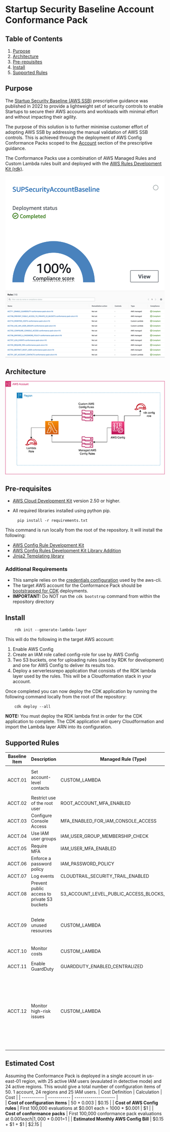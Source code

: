 Startup Security Baseline Account Conformance Pack
==========================================

Table of Contents
-----------------

1. [Purpose](#purpose)
2. [Architecture](#architecture)
3. [Pre-requisites](#pre-requisites) 
4. [Install](#install)
5. [Supported Rules](#supported-rules)

## Purpose
The [Startup Security Baseline (AWS SSB)](https://docs.aws.amazon.com/prescriptive-guidance/latest/aws-startup-security-baseline/welcome.html) prescriptive guidance was published in 2022 to provide a lightweight set of security controls to enable Startups to secure their AWS accounts and workloads with minimal effort and without impacting their agility.

The purpose of this solution is to further minimise customer effort of adopting AWS SSB by addressing the manual validation of AWS SSB controls. This is achieved through the deployment of AWS Config Conformance Packs scoped to the [Account](https://docs.aws.amazon.com/prescriptive-guidance/latest/aws-startup-security-baseline/controls-acct.html) section of the prescriptive guidance.

The Conformance Packs use a combination of AWS Managed Rules and Custom Lambda rules built and deployed with the [AWS Rules Development Kit (rdk)](https://github.com/awslabs/aws-config-rdk).

![Compliance View](/images/config1.png "Compliance View")
![Rules View](/images/config2.png "Rules View")

## Architecture
![Architecture](/images/ssb_conformance_pack_diagram.png "Architecture")
## Pre-requisites
* [AWS Cloud Development Kit](https://docs.aws.amazon.com/cdk/v2/guide/home.html) version 2.50 or higher.
* All required libraries installed using python pip. 

        pip install -r requirements.txt

This command is run locally from the root of the repository. It will install the following:
  * [AWS Config Rule Development Kit](https://github.com/awslabs/aws-config-rdk)
  * [AWS Config Rules Development Kit Library Addition](https://github.com/awslabs/aws-config-rdklib)
  * [Jinja2 Templating library](https://jinja.palletsprojects.com/en/3.1.x/)

### Additional Requirements
* This sample relies on the [credentials configuration](https://docs.aws.amazon.com/cli/latest/userguide/cli-chap-configure.html) used by the aws-cli. 
* The target AWS account for the Conformance Pack should be [bootstrapped for CDK](https://docs.aws.amazon.com/cdk/v2/guide/bootstrapping.html) deployments. 
* **IMPORTANT:** Do NOT run the `cdk bootstrap` command from within the repository directory
## Install

        rdk init --generate-lambda-layer

This will do the following in the target AWS account:
1. Enable AWS Config
2. Create an IAM role called config-role for use by AWS Config
3. Two S3 buckets, one for uploading rules (used by RDK for development) and one for AWS Config to deliver its results too.
4. Deploy a serverlessrepo application that consists of the RDK lambda layer used by the rules. This will be a Cloudformation stack in your account.

Once completed you can now deploy the CDK application by running the following command locally from the root of the repository:

        cdk deploy --all

**NOTE:** You must deploy the RDK lambda first in order for the CDK application to complete. The CDK application will query Cloudformation and import the Lambda layer ARN into its configuration.

## Supported Rules
| Baseline Item | Description | Managed Rule (Type) | Conformance Pack Rule | Notes |
| ----------- | ----------- | -------------------- | ---------------------- | -- |
| ACCT.01 | Set account-level contacts | CUSTOM_LAMBDA | ACCT01_SET_ACCOUNT_CONTACTS | Checks that 'BILLING', 'OPERATIONS', 'SECURITY' contacts are set | 
| ACCT.02 | Restrict use of the root user | ROOT_ACCOUNT_MFA_ENABLED | ACCT02_RESTRICT_ROOT_USER | |
| ACCT.03 | Configure Console Access | MFA_ENABLED_FOR_IAM_CONSOLE_ACCESS | ACCT03_CONFIGURE_CONSOLE_ACCESS | |
| ACCT.04 | Use IAM user groups | IAM_USER_GROUP_MEMBERSHIP_CHECK | ACCT04_USE_IAM_USER_GROUPS | |
| ACCT.05 | Require MFA | IAM_USER_MFA_ENABLED | ACCT05_REQUIRE_MFA | |
| ACCT.06 | Enforce a password policy | IAM_PASSWORD_POLICY | ACCT06_ENFORCE_A_PASSWORD_POLICY | |
| ACCT.07 | Log events | CLOUDTRAIL_SECURITY_TRAIL_ENABLED | ACCT07_LOG_EVENTS | |
| ACCT.08 | Prevent public access to private S3 buckets | S3_ACCOUNT_LEVEL_PUBLIC_ACCESS_BLOCKS_PERIODIC | ACCT08_PREVENT_PUBLIC_ACCESS_TO_PRIVATE_S3_BUCKETS | |
| ACCT.09 | Delete unused resources	| CUSTOM_LAMBDA | ACC09_DELETE_UNUSED_RESOURCES | This will check for the presence of default VPCs in all available regions in the account |
| ACCT.10 | Monitor costs | CUSTOM_LAMBDA | ACCT10_MONITOR_COSTS |	 Checks for at least one Budget configured |
| ACCT.11 | Enable GuardDuty | GUARDDUTY_ENABLED_CENTRALIZED | ACCT11_ENABLE_GUARDDUTY | |
| ACCT.12 | Monitor high-risk issues | CUSTOM_LAMBDA | ACCT12_MONITOR_HIGH_RISK_ISSUES | Requires Premium Support subscription. Checks Trusted Adivsor for any issues in 'error' state. If Premium Support is not enabled will report as NOT_APPLICABLE and have no status in the Console  |

## Estimated Cost
Assuming the Conformance Pack is deployed in a single account in us-east-01 region, with 25 active IAM users (evaulated in detective mode) and 24 active regions. This would give a total number of configuration items of 50. 1 account, 24 regions and 25 IAM users.
| Cost Definition | Calculation | Cost | 
| ----------- | ----------- | -------------------- |  
| __Cost of configuration items__ | 50 * 0.003 | $0.15 |
| __Cost of AWS Config rules__ |  First 100,000 evaluations at $0.001 each = 1000 * $0.001 | $1 |
| __Cost of conformance packs__ | First 100,000 conformance pack evaluations at $0.001 each | 1,000 * 0.001 =$1 |
| __Estimated Monthly AWS Config Bill__ | $0.15 + $1 + $1 | $2.15 |
